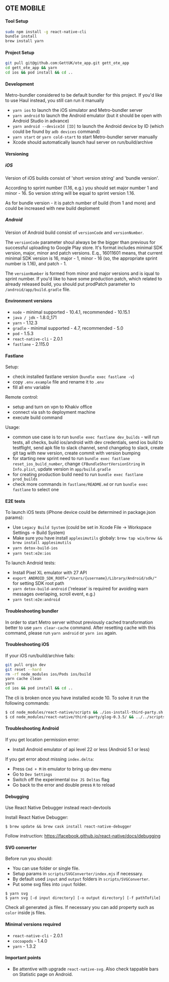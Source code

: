 ## OTE MOBILE

#### Tool Setup
```bash
sudo npm install -g react-native-cli
bundle install
brew install yarn
```

#### Project Setup
```bash
git pull git@github.com:GettUK/ote_app.git gett_ote_app
cd gett_ote_app && yarn
cd ios && pod install && cd ..
```

#### Development
Metro-bundler considered to be default bundler for this project.
If you'd like to use Haul instead, you still can run it manually

- `yarn ios` to launch the iOS simulator and Metro-bundler server
- `yarn android` to launch the Android emulator (but it should be open with Android Studio in advance)
- `yarn android --deviceId [ID]` to launch the Android device by ID (which could be found by `adb devices` command)
- `yarn start` or `yarn cold-start` to start Metro-bundler server manually
- Xcode should automatically launch haul server on run/build/archive

#### Versioning
##### iOS
Version of iOS builds consist of 'short version string' and 'bundle version'.

According to sprint number (1.16, e.g.) you should set major number 1 and minor - 16. So version string will be equal to sprint version 1.16.

As for bundle version - it is patch number of build (from 1 and more) and could be increased with new build deploment
##### Android
Version of Android build consist of `versionCode` and `versionNumber`.

The `versionCode` parameter shoul always be the bigger than previous for successful uploading to Google Play store. It's format includes minimal SDK version, major, minor and patch versions. E.q., 16011601 means, that current minimal SDK version is 16, major - 1, minor - 16 (so, the appropriate sprint number is 1.16), and patch - 1.

The `versionNumber` is formed from minor and major versions and is iqual to sprint number. If you'd like to have some production patch, which related to already released build, you should put prodPatch parameter to `/android/app/build.gradle` file.

#### Environment versions
- `node` - minimal supported - 10.4.1, recommended - 10.15.1
- `java / jdk` - 1.8.0_171
- `yarn` - 1.12.3
- `gradle` - minimal supported - 4.7, recommended - 5.0
- `pod` - 1.5.3
- `react-native-cli` - 2.0.1
- `fastlane` - 2.115.0

#### Fastlane

Setup:
- check installed fastlane version (`bundle exec fastlane -v`)
- copy `.env.example` file and rename it to `.env`
- fill all env variable

Remote control:
- setup and turn on vpn to Khakiv office
- connect via ssh to deployment machine
- execute build command

Usage:
- common use case is to run `bundle exec fastlane dev_builds` - will run tests, all checks, build ios/android with dev credentials, send ios build to testflight, send apk file to slack channel, send changelog to slack, create git tag with new version, create commit with version bumping
- for starting new sprint need to run `bundle exec fastlane reset_ios_build_number`, change `CFBundleShortVersionString` in `Info.plist`, update version in `app/build.gradle`
- for creating production build need to run  `bundle exec fastlane prod_builds`
- check more commands in `fastlane/README.md` or run `bundle exec fastlane` to select one

#### E2E tests
To launch iOS tests (iPhone device could be determined in package.json params):
- Use `Legacy Build System` (could be set in Xcode File -> Workspace Settings -> Build System)
- Make sure you have install `applesimutils` globaly: `brew tap wix/brew && brew install applesimutils`
- `yarn detox-build-ios`
- `yarn test:e2e:ios`

To launch Android tests:
- Install Pixel XL emulator with 27 API
- `export ANDROID_SDK_ROOT="/Users/{username}/Library/Android/sdk/"` for setting SDK root path
- `yarn detox-build-android` ('release' is required for avoiding warn messages overlaping, scroll event, e.g.)
- `yarn test:e2e:android`

#### Troubleshooting bundler
In order to start Metro server without previously cached transformation better to use `yarn clear-cache` command.
After resetting cache with this command, please run `yarn android` or `yarn ios` again.

#### Troubleshooting iOS
If your iOS run/build/archive fails:
```bash
git pull orgin dev
git reset --hard
rm -rf node_modules ios/Pods ios/build
yarn cache clean
yarn
cd ios && pod install && cd ..
```

The cli is broken once you have installed xcode 10.
To solve it run the following commands:
```bash
$ cd node_modules/react-native/scripts && ./ios-install-third-party.sh && cd ../../../
$ cd node_modules/react-native/third-party/glog-0.3.5/ && ../../scripts/ios-configure-glog.sh && cd ../../../../
```

#### Troubleshooting Android
If you get location permission error:
- Install Android emulator of api level 22 or less (Android 5.1 or less)

If you get error about missing `index.delta`:
- Press `Cmd + M` in emulator to bring up dev menu
- Go to `Dev Settings`
- Switch off the experimental `Use JS Deltas` flag
- Go back to the error and double press `R` to reload

#### Debugging
Use React Native Debugger instead react-devtools

Install React Native Debugger:
```
$ brew update && brew cask install react-native-debugger
```
Follow instruction:
https://facebook.github.io/react-native/docs/debugging

#### SVG converter
Before run you should:
 - You can use folder or single file.
 - Setup params in `scripts/SVGConverter/index.mjs` if necessary.
 - By default used `input` and `output` folders in `scripts/SVGConverter`. 
 - Put some svg files into `input` folder.
 
 ```
 $ yarn svg
 $ yarn svg [-d input directory] [-o output directory] [-f pathTofile]
 ```
 
 Check all generated .js files.
 If necessary you can add property such as `color` inside js files.

#### Minimal versions required

- `react-native-cli` - 2.0.1
- `cocoapods` - 1.4.0
- `yarn` - 1.3.2

#### Important points

- Be attentive with upgrade `react-native-svg`. Also check tappable bars on Statistic page on Android.
